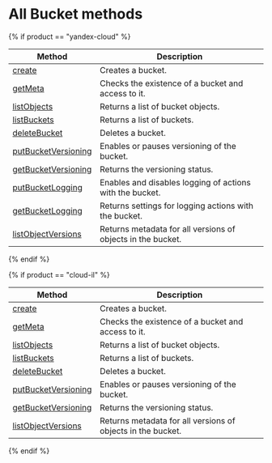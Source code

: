 # All Bucket methods

{% if product == "yandex-cloud" %}

| Method | Description |
| ----- | ----- |
| [create](bucket/create.md) | Creates a bucket. |
| [getMeta](bucket/getmeta.md) | Checks the existence of a bucket and access to it. |
| [listObjects](bucket/listobjects.md) | Returns a list of bucket objects. |
| [listBuckets](bucket/list.md) | Returns a list of buckets. |
| [deleteBucket](bucket/delete.md) | Deletes a bucket. |
| [putBucketVersioning](bucket/putBucketVersioning.md) | Enables or pauses versioning of the bucket. |
| [getBucketVersioning](bucket/getBucketVersioning.md) | Returns the versioning status. |
| [putBucketLogging](bucket/putBucketLogging.md) | Enables and disables logging of actions with the bucket. |
| [getBucketLogging](bucket/getBucketLogging.md) | Returns settings for logging actions with the bucket. |
| [listObjectVersions](bucket/listObjectVersions.md) | Returns metadata for all versions of objects in the bucket. |

{% endif %}

{% if product == "cloud-il" %}

Method | Description
----- | -----
[create](bucket/create.md) | Creates a bucket.
[getMeta](bucket/getmeta.md) | Checks the existence of a bucket and access to it.
[listObjects](bucket/listobjects.md) | Returns a list of bucket objects.
[listBuckets](bucket/list.md) | Returns a list of buckets.
[deleteBucket](bucket/delete.md) | Deletes a bucket.
[putBucketVersioning](bucket/putBucketVersioning.md) | Enables or pauses versioning of the bucket.
[getBucketVersioning](bucket/getBucketVersioning.md) | Returns the versioning status.
[listObjectVersions](bucket/listObjectVersions.md) | Returns metadata for all versions of objects in the bucket.

{% endif %}